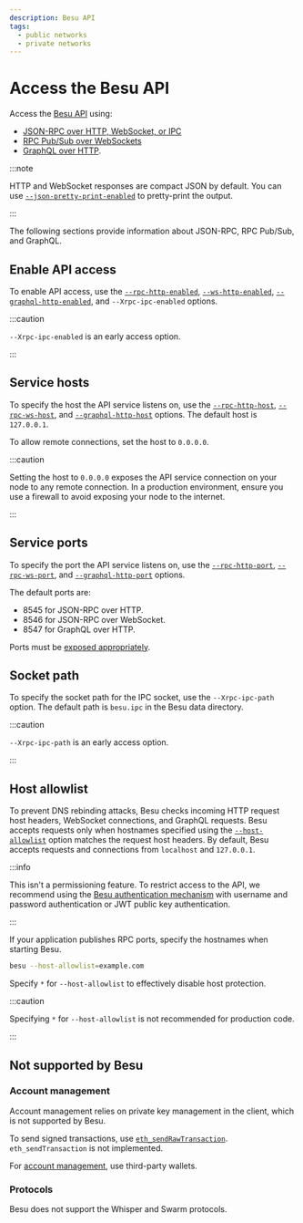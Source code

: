 ```yaml
---
description: Besu API
tags:
  - public networks
  - private networks
---
```


# Access the Besu API

Access the [Besu API](../../reference/api/index.md) using:

- [JSON-RPC over HTTP, WebSocket, or IPC](json-rpc.md)
- [RPC Pub/Sub over WebSockets](rpc-pubsub.md)
- [GraphQL over HTTP](graphql.md).

:::note

HTTP and WebSocket responses are compact JSON by default. You can use [`--json-pretty-print-enabled`](../../reference/cli/options.md#json-pretty-print-enabled) to pretty-print the output.

:::

The following sections provide information about JSON-RPC, RPC Pub/Sub, and GraphQL.

## Enable API access

To enable API access, use the [`--rpc-http-enabled`](../../reference/cli/options.md#rpc-http-enabled), [`--ws-http-enabled`](../../reference/cli/options.md#rpc-ws-enabled), [`--graphql-http-enabled`](../../reference/cli/options.md#graphql-http-enabled), and `--Xrpc-ipc-enabled` options.

:::caution

`--Xrpc-ipc-enabled` is an early access option.

:::

## Service hosts

To specify the host the API service listens on, use the [`--rpc-http-host`](../../reference/cli/options.md#rpc-http-host), [`--rpc-ws-host`](../../reference/cli/options.md#rpc-ws-host), and [`--graphql-http-host`](../../reference/cli/options.md#graphql-http-host) options. The default host is `127.0.0.1`.

To allow remote connections, set the host to `0.0.0.0`.

:::caution

Setting the host to `0.0.0.0` exposes the API service connection on your node to any remote connection. In a production environment, ensure you use a firewall to avoid exposing your node to the internet.

:::

## Service ports

To specify the port the API service listens on, use the [`--rpc-http-port`](../../reference/cli/options.md#rpc-http-port), [`--rpc-ws-port`](../../reference/cli/options.md#rpc-ws-port), and [`--graphql-http-port`](../../reference/cli/options.md#graphql-http-port) options.

The default ports are:

- 8545 for JSON-RPC over HTTP.
- 8546 for JSON-RPC over WebSocket.
- 8547 for GraphQL over HTTP.

Ports must be [exposed appropriately](../connect/configure-ports.md).

## Socket path

To specify the socket path for the IPC socket, use the `--Xrpc-ipc-path` option. The default path is `besu.ipc` in the Besu data directory.

:::caution

`--Xrpc-ipc-path` is an early access option.

:::

## Host allowlist

To prevent DNS rebinding attacks, Besu checks incoming HTTP request host headers, WebSocket connections, and GraphQL requests. Besu accepts requests only when hostnames specified using the [`--host-allowlist`](../../reference/cli/options.md#host-allowlist) option matches the request host headers. By default, Besu accepts requests and connections from `localhost` and `127.0.0.1`.

:::info

This isn't a permissioning feature. To restrict access to the API, we recommend using the [Besu authentication mechanism](authenticate.md) with username and password authentication or JWT public key authentication.

:::

If your application publishes RPC ports, specify the hostnames when starting Besu.

```bash
besu --host-allowlist=example.com
```

Specify `*` for `--host-allowlist` to effectively disable host protection.

:::caution

Specifying `*` for `--host-allowlist` is not recommended for production code.

:::

## Not supported by Besu

### Account management

Account management relies on private key management in the client, which is not supported by Besu.

To send signed transactions, use [`eth_sendRawTransaction`](../../reference/api/index.md#eth_sendrawtransaction). `eth_sendTransaction` is not implemented.

For [account management](../send-transactions.md#use-wallets-for-key-management), use third-party wallets.

### Protocols

Besu does not support the Whisper and Swarm protocols.
